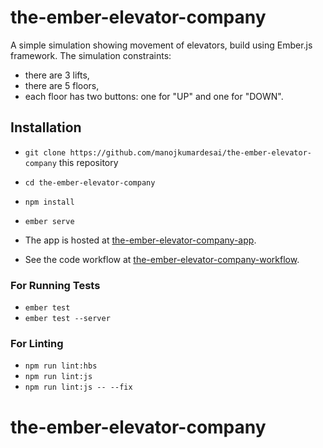 # the-ember-elevator-company

A simple simulation showing movement of elevators, build using Ember.js framework.
The simulation constraints:
* there are 3 lifts,
* there are 5 floors,
* each floor has two buttons: one for "UP" and one for "DOWN".

## Installation

* `git clone https://github.com/manojkumardesai/the-ember-elevator-company` this repository
* `cd the-ember-elevator-company`
* `npm install`
* `ember serve`


* The app is hosted at [the-ember-elevator-company-app](https://modest-hodgkin-e1aec6.netlify.app/lifts).
* See the code workflow at [the-ember-elevator-company-workflow](https://whimsical.com/4d5uWxVnS73uGpYFD7PFoZ).

### For Running Tests

* `ember test`
* `ember test --server`

### For Linting

* `npm run lint:hbs`
* `npm run lint:js`
* `npm run lint:js -- --fix`

# the-ember-elevator-company
